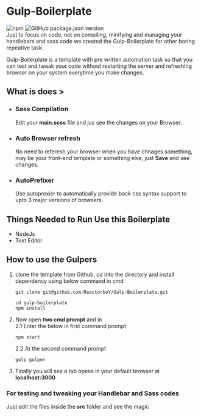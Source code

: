 # Gulp-Boilerplate
![npm](https://img.shields.io/npm/v/gulpers.svg) ![GitHub package.json version](https://img.shields.io/github/package-json/v/reactorboy/gulpers.svg?style=flat-square)  
Just to focus on code, not on compiling, minifying and managing your handlebars and sass code we created the Gulp-Boilerplate for other boring repeative task.

Gulp-Boilerplate is a template with pre written automation task so that you can test and tweak your code without restarting the server and refreshing browser on your system everytime you make changes.

## What is does >
* ### Sass Compilation
    Edit your **main.scss** file and jus see the changes on your Browser.

* ### Auto Browser refresh
    No need to referesh your browser when you have chnages something, may be your front-end template 
    or something else, just **Save** and see changes.

* ### AutoPrefixer
    Use autoprexier to automatically provide back css syntax support to upto 3 major versions of browsers.

## Things Needed to Run Use this Boilerplate
* NodeJs
* Text Editor

## How to use the Gulpers
1. clone the template from Github, cd into the directory and install dependency using below command in cmd
    ```
    git clone git@github.com:ReactorboY/Gulp-Boilerplate.git

    cd gulp-boilerplate
    npm install
    ```
2. Now open **two cmd prompt** and in   
    2.1 Enter the below in first command prompt
    ```
    npm start
    ```
    2.2 At the second command prompt
    ```
    gulp gulper
    ```
3. Finally you will see a tab opens in your default       browser at **localhost:3000** 

### For testing and tweaking your Handlebar and Sass codes 
Just edit the files inside the **src** folder and see the magic
